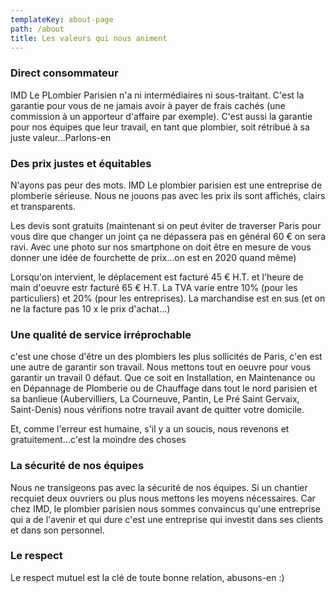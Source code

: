 ```yaml
---
templateKey: about-page
path: /about
title: Les valeurs qui nous animent
---
```

### Direct consommateur

IMD Le PLombier Parisien n'a ni intermédiaires ni sous-traitant. C'est la garantie pour vous de ne jamais avoir à payer de frais cachés (une commission à un apporteur d'affaire par exemple). C'est aussi la garantie pour nos équipes que leur travail, en tant que plombier, soit rétribué à sa juste valeur...Parlons-en

### Des prix justes et équitables

N'ayons pas peur des mots. IMD Le plombier parisien est une entreprise de plomberie sérieuse. Nous ne jouons pas avec les prix ils sont affichés, clairs et transparents. 

Les devis sont gratuits (maintenant si on peut éviter de traverser Paris pour vous dire que changer un joint ça ne dépassera pas en général 60 € on sera ravi. Avec une photo sur nos smartphone on doit être en mesure de vous donner une idée de fourchette de prix...on est en 2020 quand même)

Lorsqu'on intervient, le déplacement est facturé 45 € H.T. et l'heure de main d'oeuvre estr facturé 65 € H.T. La TVA varie entre 10% (pour les particuliers) et 20% (pour les entreprises). La marchandise est en sus (et on ne la facture pas 10 x le prix d'achat...)

### Une qualité de service irréprochable

c'est une chose d'être un des plombiers les plus sollicités de Paris, c'en est une autre de garantir son travail. Nous mettons tout en oeuvre pour vous garantir un travail 0 défaut. Que ce soit en Installation, en Maintenance ou en Dépannage de Plomberie ou de Chauffage dans tout le nord parisien et sa banlieue (Aubervilliers, La Courneuve, Pantin, Le Pré Saint Gervaix, Saint-Denis) nous vérifions notre travail avant de quitter votre domicile.

Et, comme l'erreur est humaine, s'il y a un soucis, nous revenons et gratuitement...c'est la moindre des choses

### La sécurité de nos équipes

Nous ne transigeons pas avec la sécurité de nos équipes. Si un chantier recquiet deux ouvriers ou plus nous mettons les moyens nécessaires. Car chez IMD, le plombier parisien nous sommes convaincus qu'une entreprise qui a de l'avenir et qui dure c'est une entreprise qui investit dans ses clients et dans son personnel.

### Le respect

Le respect mutuel est la clé de toute bonne relation, abusons-en :)